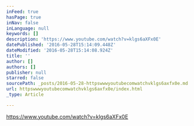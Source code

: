 ```yaml
---
inFeed: true
hasPage: true
inNav: false
inLanguage: null
keywords: []
description: 'https://www.youtube.com/watch?v=klgs6aXFx0E'
datePublished: '2016-05-28T15:14:09.448Z'
dateModified: '2016-05-28T15:14:08.924Z'
title: ''
author: []
authors: []
publisher: null
starred: false
sourcePath: _posts/2016-05-28-httpswwwyoutubecomwatchvklgs6axfx0e.md
url: httpswwwyoutubecomwatchvklgs6axfx0e/index.html
_type: Article

---
```

https://www.youtube.com/watch?v=klgs6aXFx0E